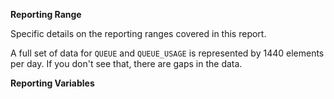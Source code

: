 
**Reporting Range**

Specific details on the reporting ranges covered in this report.

A full set of data for `QUEUE` and `QUEUE_USAGE` is represented by 1440 elements per day.  If you don't see that, there are gaps in the data.
 
**Reporting Variables**
